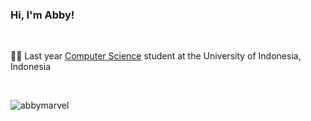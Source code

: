 ### Hi, I'm Abby!

<br/>

🧙🏻 Last year [Computer Science](cs.ui.ac.id) student at the University of Indonesia, Indonesia<br/>

<br/>

<p>&nbsp;<img align="left" src="https://github-readme-stats.vercel.app/api?username=abbymarvel&show_icons=true&theme=dracula&locale=en" alt="abbymarvel" /></p>

<!--
**abbymarvel/abbymarvel** is a ✨ _special_ ✨ repository because its `README.md` (this file) appears on your GitHub profile.

Here are some ideas to get you started:

- 🔭 I’m currently working on ...
- 🌱 I’m currently learning ...
- 👯 I’m looking to collaborate on ...
- 🤔 I’m looking for help with ...
- 💬 Ask me about ...
- 📫 How to reach me: ...
- 😄 Pronouns: ...
- ⚡ Fun fact: ...
-->
